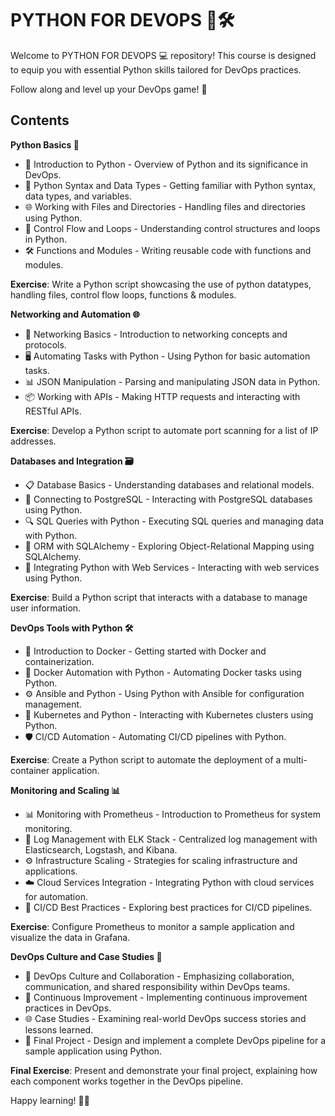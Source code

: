 # PYTHON FOR DEVOPS 🐍🛠️

Welcome to PYTHON FOR DEVOPS 💻 repository! 
This course is designed to equip you with essential Python skills tailored for DevOps practices. 

Follow along and level up your DevOps game! 🚀

## Contents

**Python Basics 🔄**

- 🔄 Introduction to Python - Overview of Python and its significance in DevOps.
- 🐍 Python Syntax and Data Types - Getting familiar with Python syntax, data types, and variables.
- 🌐 Working with Files and Directories - Handling files and directories using Python.
- 🧠 Control Flow and Loops - Understanding control structures and loops in Python.
- 🛠️ Functions and Modules - Writing reusable code with functions and modules.

**Exercise**: Write a Python script showcasing the use of python datatypes, handling files, control flow loops, functions & modules.

**Networking and Automation 🌐**

- 📡 Networking Basics - Introduction to networking concepts and protocols.
- 🖥️ Automating Tasks with Python - Using Python for basic automation tasks.
- 📊 JSON Manipulation - Parsing and manipulating JSON data in Python.
- 📦 Working with APIs - Making HTTP requests and interacting with RESTful APIs.

**Exercise**: Develop a Python script to automate port scanning for a list of IP addresses.

**Databases and Integration 🗃️**

- 📋 Database Basics - Understanding databases and relational models.
- 🐘 Connecting to PostgreSQL - Interacting with PostgreSQL databases using Python.
- 🔍 SQL Queries with Python - Executing SQL queries and managing data with Python.
- 🐍 ORM with SQLAlchemy - Exploring Object-Relational Mapping using SQLAlchemy.
- 📡 Integrating Python with Web Services - Interacting with web services using Python.

**Exercise**: Build a Python script that interacts with a database to manage user information.

**DevOps Tools with Python 🛠️**

- 🐬 Introduction to Docker - Getting started with Docker and containerization.
- 🚀 Docker Automation with Python - Automating Docker tasks using Python.
- ⚙️ Ansible and Python - Using Python with Ansible for configuration management.
- 🚢 Kubernetes and Python - Interacting with Kubernetes clusters using Python.
- 🛡️ CI/CD Automation - Automating CI/CD pipelines with Python.

**Exercise**: Create a Python script to automate the deployment of a multi-container application.

**Monitoring and Scaling 📊**

- 📊 Monitoring with Prometheus - Introduction to Prometheus for system monitoring.
- 📜 Log Management with ELK Stack - Centralized log management with Elasticsearch, Logstash, and Kibana.
- ⚙️ Infrastructure Scaling - Strategies for scaling infrastructure and applications.
- ☁️ Cloud Services Integration - Integrating Python with cloud services for automation.
- 🚦 CI/CD Best Practices - Exploring best practices for CI/CD pipelines.

**Exercise**: Configure Prometheus to monitor a sample application and visualize the data in Grafana.

**DevOps Culture and Case Studies 🏢**

- 👥 DevOps Culture and Collaboration - Emphasizing collaboration, communication, and shared responsibility within DevOps teams.
- 🔄 Continuous Improvement - Implementing continuous improvement practices in DevOps.
- 🌐 Case Studies - Examining real-world DevOps success stories and lessons learned.
- 🚀 Final Project - Design and implement a complete DevOps pipeline for a sample application using Python.

**Final Exercise**: Present and demonstrate your final project, explaining how each component works together in the DevOps pipeline.

Happy learning! 🚀🐍
